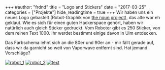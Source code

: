 +++
#author: "frdnd"
title = "Logo and Stickers"
date = "2017-03-25"
categories = ["Projekte"]
hide_readingtime = true
+++
Wir haben uns ein neues Logo gebastelt (Robot-Graphik von [the noun project](https://thenounproject.com/)), das alte war eh geklaut. Wie es sich für einen guten Hackerspace gehört, haben wir natürlich auch gleich Sticker gedruckt. Vom Roboter gibt es 250 Sticker, von dem reinen Text 1000. Ihr werdet bestimmt einige davon in Ulm entdecken.

Das Farbschema lehnt sich an die 80er und 90er an - mir fällt gerade auf, dass wir da garnicht so weit von Vaporwave entfernt sind. Hat jemand Vorschläge?


[![robot_1](/uploads/2017/03/robot_1.png)](/uploads/2017/03/robot_1.png)
[![robot_2](/uploads/2017/03/robot_2.png)](/uploads/2017/03/robot_2.png)
[![text](/uploads/2017/03/text.png)](/uploads/2017/03/text.png)
